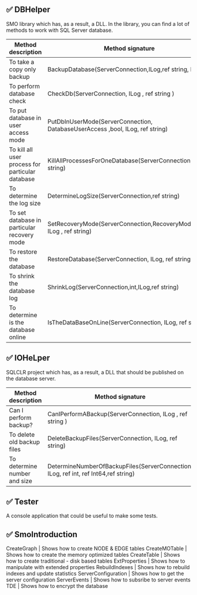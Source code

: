 ## :white_check_mark: DBHelper	


SMO library which has, as a result, a DLL. In the library, you can find a lot of methods to work with SQL Server database.


Method description                               | Method signature
-------------------------------------------------|---------------------------------------------------------------------------------
To take a copy only backup                       | BackupDatabase(ServerConnection,ILog,ref string, bool)
To perform database check                        | CheckDb(ServerConnection, ILog , ref string )
To put database in user access mode              | PutDbInUserMode(ServerConnection, DatabaseUserAccess ,bool, ILog, ref string)
To kill all user process for particular database | KillAllProcessesForOneDatabase(ServerConnection, ref string)
To determine the log size                        | DetermineLogSize(ServerConnection,ref string)
To set database in particular recovery mode      | SetRecoveryMode(ServerConnection,RecoveryModel,bool, ILog , ref string)
To restore the database                          | RestoreDatabase(ServerConnection, ILog, ref string)
To shrink the database log                       | ShrinkLog(ServerConnection,int,ILog,ref string)
To determine is the database online              | IsTheDataBaseOnLine(ServerConnection, ILog, ref string)


## :white_check_mark: IOHeLper	

SQLCLR project which has, as a result, a DLL that should be published on the database server. 

Method description                 | Method signature
---------------------------------- |--------------------------------------------------------------------------------------------
Can I perform backup?              | CanIPerformABackup(ServerConnection, ILog , ref string )
To delete old backup files         | DeleteBackupFiles(ServerConnection, ILog, ref string)
To determine number and size       | DetermineNumberOfBackupFiles(ServerConnection, ILog, ref int, ref Int64,ref string)

 
## :white_check_mark: Tester	

A console application that could be useful to make some tests.

## :white_check_mark: SmoIntroduction	

CreateGraph                       | Shows how to create NODE & EDGE tables
CreateMOTable                     | Shows how to create the memory optimized tables
CreateTable                       | Shows how to create traditional - disk based tables
ExtProperties                     | Shows how to manipulate with extended properties
RebuildIndexes                    | Shows how to rebuild indexes and update statistics
ServerConfiguration               | Shows how to get the server configuration
ServerEvents                      | Shows how to subsribe to server events
TDE                               | Shows how to encrypt the database

